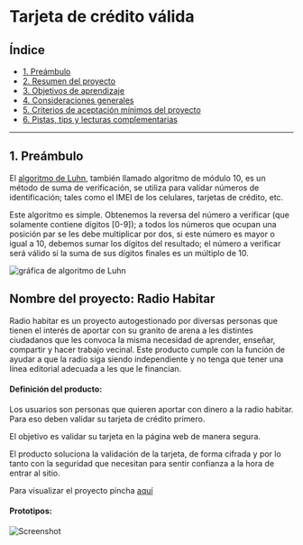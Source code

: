 # Tarjeta de crédito válida

## Índice

* [1. Preámbulo](#1-preámbulo)
* [2. Resumen del proyecto](#2-resumen-del-proyecto)
* [3. Objetivos de aprendizaje](#3-objetivos-de-aprendizaje)
* [4. Consideraciones generales](#4-consideraciones-generales)
* [5. Criterios de aceptación mínimos del proyecto](#5-criterios-de-aceptación-mínimos-del-proyecto)
* [6. Pistas, tips y lecturas complementarias](#6-pistas-tips-y-lecturas-complementarias)

***

## 1. Preámbulo

El [algoritmo de Luhn](https://es.wikipedia.org/wiki/Algoritmo_de_Luhn),
también llamado algoritmo de módulo 10, es un método de suma de verificación,
se utiliza para validar números de identificación; tales como el IMEI de los
celulares, tarjetas de crédito, etc.

Este algoritmo es simple. Obtenemos la reversa del número a verificar (que
solamente contiene dígitos [0-9]); a todos los números que ocupan una posición
par se les debe multiplicar por dos, si este número es mayor o igual a 10,
debemos sumar los dígitos del resultado; el número a verificar será válido si
la suma de sus dígitos finales es un múltiplo de 10.

![gráfica de algoritmo de Luhn](https://www.101computing.net/wp/wp-content/uploads/Luhn-Algorithm.png)


## Nombre del proyecto: Radio Habitar

Radio habitar es un proyecto autogestionado por diversas personas que tienen el interés de aportar con su granito de arena a les distintes ciudadanos que les convoca la misma necesidad de aprender, enseñar, compartir y hacer trabajo vecinal. Este producto cumple con la función de ayudar a que la radio siga siendo independiente y no tenga que tener una línea editorial adecuada a les que le financian.

#### Definición del producto:
Los usuarios son personas que quieren aportar con dinero a la radio habitar. Para eso deben validar su tarjeta de crédito primero.

El objetivo es validar su tarjeta en la página web de manera segura.

El producto soluciona la validación de la tarjeta, de forma cifrada y por lo tanto con la seguridad que necesitan para sentir confianza a la hora de entrar al sitio.

Para visualizar el proyecto pincha [aquí](https://pazvarela.github.io/SCL019-card-validation/src/index.html)

#### Prototipos: 

![Screenshot](prototipo-papel.png)

